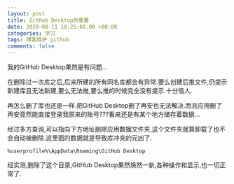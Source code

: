 ```yaml
---
layout: post
title: GitHub Desktop的重置
date: 2020-08-11 10:25:01.00 +08:00
categories: 学习
tags: 博客维护 github
comments: false
---
```


我的GitHub Desktop果然是有问题...

在删除过一次库之后,后来所建的所有同名库都会有异常.要么创建后推文件,仍提示新建库且无法新建,要么无法推,要么推的时候完全没有提示.十分恼人.

再怎么删了库也还是一样.把GitHub Desktop删了再安也无法解决.而且应用删了再安竟然能直接登录我原来的账号???看来还是有某个地方储存着数据...

经过多方查询,可以指向下方地址删除应用数据文件夹,这个文件夹就算卸载了也不会自动被删除.这里面的数据就是导致库冲突的元凶了.

`%userprofile%\AppData\Roaming\GitHub Desktop`

经实测,删除了这个目录,GitHub Desktop果然焕然一新,各种操作和显示,也一切正常了.